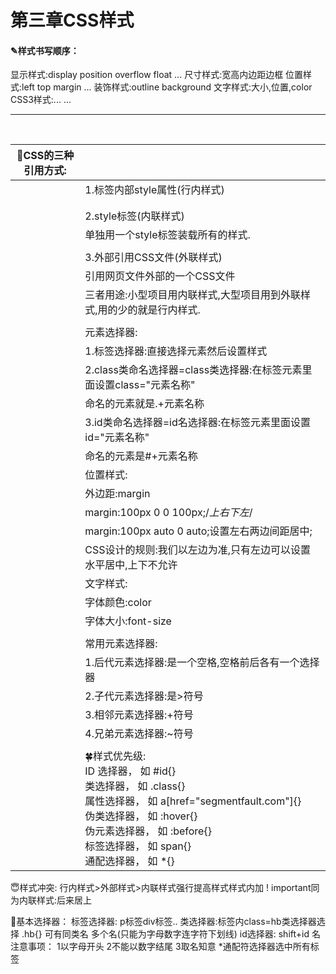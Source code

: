 # 第三章CSS样式 

#### ✎样式书写顺序：

显示样式:display position overflow float ...
	   尺寸样式:宽高内边距边框
	   位置样式:left top margin ...
	   装饰样式:outline background
	   文字样式:大小,位置,color
	   CSS3样式:... ...

------

​		

| 💎CSS的三种引用方式: |                                                              |
| ------------------- | :----------------------------------------------------------- |
|                     | 1.标签内部style属性(行内样式)                                |
|                     | <div style="存放该元素的css样式代码"></div>                  |
|                     |                                                              |
|                     | 2.style标签(内联样式)                                        |
|                     | 单独用一个style标签装载所有的样式.                           |
|                     |                                                              |
|                     | 3.外部引用CSS文件(外联样式)                                  |
|                     | <link rel='' href="这里写css文件的地址">引用网页文件外部的一个CSS文件 |
|                     | 三者用途:小型项目用内联样式,大型项目用到外联样式,用的少的就是行内样式. |
|                     |                                                              |
|                     | 元素选择器:                                                  |
|                     | 1.标签选择器:直接选择元素然后设置样式                        |
|                     | 2.class类命名选择器=class类选择器:在标签元素里面设置class="元素名称" |
|                     | 命名的元素就是.+元素名称                                     |
|                     | 3.id类命名选择器=id名选择器:在标签元素里面设置id="元素名称"  |
|                     | 命名的元素是#+元素名称                                       |
|                     | 位置样式:                                                    |
|                     | 外边距:margin                                                |
|                     | margin:100px 0 0 100px;/*上右下左*/                          |
|                     | margin:100px auto 0 auto;设置左右两边间距居中;               |
|                     | CSS设计的规则:我们以左边为准,只有左边可以设置水平居中,上下不允许 |
|                     | 文字样式:                                                    |
|                     | 字体颜色:color                                               |
|                     | 字体大小:font-size                                           |
|                     |                                                              |
|                     | 常用元素选择器:                                              |
|                     | 1.后代元素选择器:是一个空格,空格前后各有一个选择器           |
|                     | 2.子代元素选择器:是>符号                                     |
|                     | 3.相邻元素选择器:+符号                                       |
|                     | 4.兄弟元素选择器:~符号                                       |
|                     |                                                              |
|                     | 🍀样式优先级:  <br />ID 选择器， 如 #id{}<br /> 类选择器， 如 .class{}<br /> 属性选择器， 如 a[href="segmentfault.com"]{} <br />伪类选择器， 如 :hover{} <br />伪元素选择器， 如 :before{} <br />标签选择器， 如 span{} <br />通配选择器， 如 *{} |

😇样式冲突:
行内样式>外部样式>内联样式强行提高样式样式内加	! important同为内联样式:后来居上

🙆基本选择器：
标签选择器: p标签div标签..
类选择器:标签内class=hb类选择器选择
.hb{} 	可有同类名 多个名(只能为字母数字连字符下划线)
id选择器: shift+id 名
注意事项：
1以字母开头
2不能以数字结尾
3取名知意
*通配符选择器选中所有标签